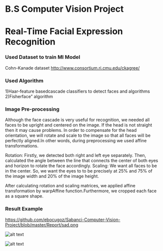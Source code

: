# B.S Computer Vision Project 
# Real-Time Facial Expression Recognition

### Used Dataset to train Ml Model
Cohn-Kanade dataset http://www.consortium.ri.cmu.edu/ckagree/

### Used Algorithm 

1)Haar-feature basedcascade classifiers to detect faces and algorithms
2)Fisherface” algorithm

### Image Pre-processing

Although the face cascade is very useful for recognition, we needed all faces to be upright and centered on the image. 
If the head is not straight then it may cause problems. In order to compensate for the head orientation, we will rotate and scale to the image so that all faces will be perfectly aligned.In other words, during preprocessing we used affine transformations.

Rotation: Firstly, we detected both right and left eye separately. Then, calculated the angle between the line that connects the center of both eyes and horizon to rotate the face accordingly.
Scaling: We want all faces to be in the center. So, we want the eyes to to be precisely at 25% and 75% of the image width and 20% of the image height.

After calculating rotation and scaling matrices, we applied affine transformation by warpAffine function.Furthermore, we cropped each face as a square shape.
 
### Result Example
https://github.com/ebocugoz/Sabanci-Computer-Vision-Project/blob/master/Report/sad.png

![alt text](https://raw.githubusercontent.com/ebocugoz/Sabanci-Computer-Vision-Project/blob/master/Report/sad.png)

![alt text](https://raw.githubusercontent.com/ebocugoz/Sabanci-Computer-Vision-Project/master/Report/surprise.png)

